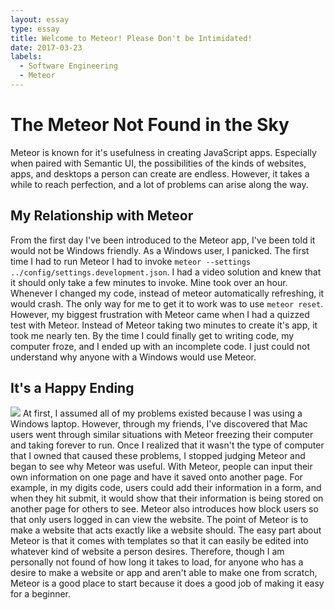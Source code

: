 ```yaml
---
layout: essay
type: essay
title: Welcome to Meteor! Please Don't be Intimidated!
date: 2017-03-23
labels:
  - Software Engineering
  - Meteor
---
```

# The Meteor Not Found in the Sky
Meteor is known for it's usefulness in creating JavaScript apps.  Especially when paired with Semantic UI, the possibilities of the kinds of websites, apps, and desktops a person can create are endless.  However, it takes a while to reach perfection, and a lot of problems can arise along the way.

## My Relationship with Meteor
From the first day I've been introduced to the Meteor app, I've been told it would not be Windows friendly.  As a Windows user, I panicked.  The first time I had to run Meteor I had to invoke <code class="highlighter-rouge">meteor --settings ../config/settings.development.json</code>.  I had a video solution and knew that it should only take a few minutes to invoke.  Mine took over an hour.  Whenever I changed my code, instead of meteor automatically refreshing, it would crash.  The only way for me to get it to work was to use <code class="highlighter-rouge">meteor reset</code>.  However, my biggest frustration with Meteor came when I had a quizzed test with Meteor.  Instead of Meteor taking two minutes to create it's app, it took me nearly ten.  By the time I could finally get to writing code, my computer froze, and I ended up with an incomplete code.  I just could not understand why anyone with a Windows would use Meteor.

## It's a Happy Ending

<img class="ui medium right floated rounded image" src="https://2.bp.blogspot.com/-UvgcRIP381M/V-nuDKJPElI/AAAAAAAAAys/C63dvKzuUeY3H7BcvziaZTFTsPYya0gBgCEw/s640/meteor3.jpg">
At first, I assumed all of my problems existed because I was using a Windows laptop.  However, through my friends, I've discovered that Mac users went through similar situations with Meteor freezing their computer and taking forever to run.  Once I realized that it wasn't the type of computer that I owned that caused these problems, I stopped judging Meteor and began to see why Meteor was useful.  With Meteor, people can input their own information on one page and have it saved onto another page.  For example, in my digits code, users could add their information in a form, and when they hit submit, it would show that their information is being stored on another page for others to see.  Meteor also introduces how block users so that only users logged in can view the website.  The point of Meteor is to make a website that acts exactly like a website should.  The easy part about Meteor is that it comes with templates so that it can easily be edited into whatever kind of website a person desires.  Therefore, though I am personally not found of how long it takes to load, for anyone who has a desire to make a website or app and aren't able to make one from scratch, Meteor is a good place to start because it does a good job of making it easy for a beginner.
